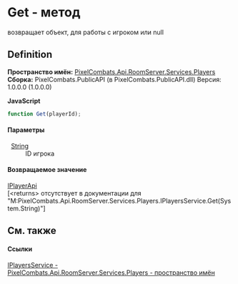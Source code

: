 # Get - метод


возвращает объект, для работы с игроком или null



## Definition
**Пространство имён:** <a href="708e122f-41de-30e3-c143-1ccf02ad493a">PixelCombats.Api.RoomServer.Services.Players</a>  
**Сборка:** PixelCombats.PublicAPI (в PixelCombats.PublicAPI.dll) Версия: 1.0.0.0 (1.0.0.0)

**JavaScript**
``` JavaScript
function Get(playerId);
```



#### Параметры
<dl><dt>  <a href="https://learn.microsoft.com/dotnet/api/system.string" target="_blank" rel="noopener noreferrer">String</a></dt><dd>ID игрока</dd></dl>

#### Возвращаемое значение
<a href="daff9440-f4d4-79a2-3653-919bb66eae04">IPlayerApi</a>  
\[&lt;returns&gt; отсутствует в документации для "M:PixelCombats.Api.RoomServer.Services.Players.IPlayersService.Get(System.String)"\]

## См. также


#### Ссылки
<a href="53f59169-4af4-9d58-d5ab-d960ca7ae477">IPlayersService - </a>  
<a href="708e122f-41de-30e3-c143-1ccf02ad493a">PixelCombats.Api.RoomServer.Services.Players - пространство имён</a>  
